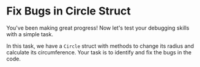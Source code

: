 # Fix Bugs in Circle Struct

You've been making great progress! Now let's test your debugging skills with a simple task.

In this task, we have a `Circle` struct with methods to change its radius and calculate its circumference. Your task is to identify and fix the bugs in the code.